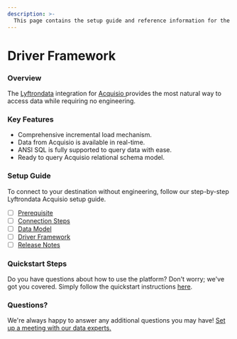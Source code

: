 ```yaml
---
description: >-
  This page contains the setup guide and reference information for the Acquisio source connector.
---
```


# Driver Framework

### Overview

The [Lyftrondata](https://www.lyftrondata.com/) integration for [Acquisio](https://www.lyftrondata.com/integration/acquisio/)[ ](https://www.lyftrondata.com/integration/acquisio/)provides the most natural way to access data while requiring no engineering.

### Key Features

* Comprehensive incremental load mechanism.
* Data from Acquisio is available in real-time.&#x20;
* ANSI SQL is fully supported to query data with ease.
* Ready to query Acquisio relational schema model.

### Setup Guide

To connect to your destination without engineering, follow our step-by-step Lyftrondata Acquisio setup guide.

* [ ] [Prerequisite](../../marketing-analytics/acquisio/prerequisite.md)
* [ ] [Connection Steps](../../marketing-analytics/acquisio/connection-steps.md)
* [ ] [Data Model](../../marketing-analytics/acquisio/data-model/)
* [ ] [Driver Framework](../../marketing-analytics/acquisio/driver-framework/)
* [ ] [Release Notes](../../marketing-analytics/acquisio/release-notes.md)

### Quickstart Steps

Do you have questions about how to use the platform? Don't worry; we've got you covered. Simply follow the quickstart instructions [here](../../../quickstart-steps.md).

### Questions? <a href="#questions" id="questions"></a>

We're always happy to answer any additional questions you may have! [Set up a meeting with our data experts.](https://www.lyftrondata.com/book-a-meeting/)


